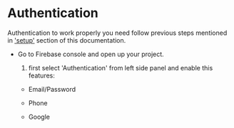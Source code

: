 # Authentication

Authentication to work properly you need follow previous steps mentioned in ['setup'](./setup.md) section of this documentation.

- Go to Firebase console and open up your project.

  1. first select 'Authentication' from left side panel and enable this features:

  - Email/Password

  - Phone

  - Google

<!-- after email verify logout and log in again. -->
